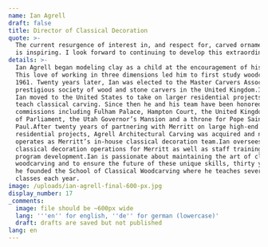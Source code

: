 ```yaml
---
name: Ian Agrell
draft: false
title: Director of Classical Decoration
quote: >-
  The current resurgence of interest in, and respect for, carved ornamentation
  is inspiring. I look forward to continuing to develop this extraordinary art.
details: >-
  Ian Agrell began modeling clay as a child at the encouragement of his parents.
  This love of working in three dimensions led him to first study woodcarving in
  1961. Twenty years later, Ian was elected to the Master Carvers Association, a
  prestigious society of wood and stone carvers in the United Kingdom.In 1986,
  Ian moved to the United States to take on larger residential projects and to
  teach classical carving. Since then he and his team have been honored with
  commissions including Fulham Palace, Hampton Court, the United Kingdom Houses
  of Parliament, the Utah Governor’s Mansion and a throne for Pope Saint John
  Paul.After twenty years of partnering with Merritt on large high-end
  residential projects, Agrell Architectural Carving was acquired and now
  operates as Merritt’s in-house classical decoration team.Ian oversees all
  classical decoration operations for Merritt as well as staff training and
  program development.Ian is passionate about maintaining the art of classical
  woodcarving and to ensure the future of these unique skills, thirty years ago
  he founded the School of Classical Woodcarving where he teaches several
  classes each year.
image: /uploads/ian-agrell-final-600-px.jpg
display_number: 17
_comments:
  image: file should be ~600px wide
  lang: '''en'' for english, ''de'' for german (lowercase)'
  draft: drafts are saved but not published
lang: en
---
```

